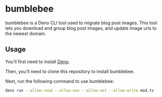 # bumblebee

bumblebee is a Deno CLI tool used to migrate blog post images. This tool lets
you download and group blog post images, and update image urls to the newest
domain.

## Usage

You'll first need to install [Deno](https://deno.land/).

Then, you'll need to clone this repository to install bumblebee.

Next, run the following command to use bumblebee:

```sh
deno run --allow-read --allow-env --allow-net --allow-write mod.ts
```
